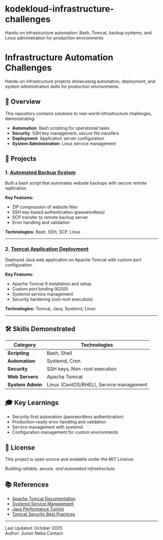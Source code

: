 # kodekloud-infrastructure-challenges
Hands-on infrastructure automation: Bash, Tomcat, backup systems, and Linux administration for production environments

# Infrastructure Automation Challenges

Hands-on infrastructure projects showcasing automation, deployment, and system administration skills for production environments.

## 🎯 Overview

This repository contains solutions to real-world infrastructure challenges, demonstrating:
- **Automation**: Bash scripting for operational tasks
- **Security**: SSH key management, secure file transfers
- **Deployment**: Application server configuration
- **System Administration**: Linux service management

## 📁 Projects

### 1. [Automated Backup System](./backup-automation/)
Built a bash script that automates website backups with secure remote replication.

**Key Features:**
- ZIP compression of website files
- SSH key-based authentication (passwordless)
- SCP transfer to remote backup server
- Error handling and validation

**Technologies:** Bash, SSH, SCP, Linux

---

### 2. [Tomcat Application Deployment](./tomcat-deployment/)
Deployed Java web application on Apache Tomcat with custom port configuration.

**Key Features:**
- Apache Tomcat 9 installation and setup
- Custom port binding (6200)
- Systemd service management
- Security hardening (non-root execution)

**Technologies:** Tomcat, Java, Systemd, Linux

---

## 🛠️ Skills Demonstrated

| Category | Technologies |
|----------|--------------|
| **Scripting** | Bash, Shell |
| **Automation** | Systemd, Cron |
| **Security** | SSH keys, Non-root execution |
| **Web Servers** | Apache Tomcat |
| **System Admin** | Linux (CentOS/RHEL), Service management |

## 🎓 Key Learnings

- Security-first automation (passwordless authentication)
- Production-ready error handling and validation
- Service management with systemd
- Configuration management for custom environments

## 📄 License

This project is open source and available under the MIT License.

*Building reliable, secure, and automated infrastructure.*

## 📚 References

- [Apache Tomcat Documentation](https://tomcat.apache.org/tomcat-9.0-doc/)
- [Systemd Service Management](https://www.freedesktop.org/software/systemd/man/systemd.service.html)
- [Java Performance Tuning](https://docs.oracle.com/javase/8/docs/technotes/guides/vm/gctuning/)
- [Tomcat Security Best Practices](https://tomcat.apache.org/tomcat-9.0-doc/security-howto.html)


---

Last Updated: October 2025  
Author: Junior Neba
Contact: 
